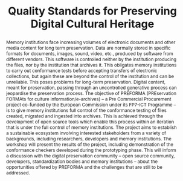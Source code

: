 ---
abstract: Memory institutions face increasing volumes of electronic documents and
  other media content for long term preservation. Data are normally stored in specific
  formats for documents, images, sound, video, etc., produced by software from different
  vendors. This software is controlled neither by the institution producing the files,
  nor by the institution that archives it. This obligates memory institutions to carry
  out conformance tests before accepting transfers of electronic collections, but
  again these are beyond the control of the institution and can be unreliable. This
  poses problems for long-term preservation. Digital content, meant for preservation,
  passing through an uncontrolled generative process can jeopardise the preservation
  process. The objective of PREFORMA (PREservation FORMAts for culture information/e-archives)
  – a Pre Commercial Procurement project co-funded by the European Commission under
  its FP7-ICT Programme – is to give memory institutions full control of the conformance
  testing of files created, migrated and ingested into archives. This is achieved
  through the development of open source tools which enable this process within an
  iteration that is under the full control of memory institutions. The project aims
  to establish a sustainable ecosystem involving interested stakeholders from a variety
  of backgrounds, including researchers, developers and memory institutions. The workshop
  will present the results of the project, including demonstration of the conformance
  checkers developed during the prototyping phase. This will inform a discussion with
  the digital preservation community – open source community, developers, standardization
  bodies and memory institutions – about the opportunities offered by PREFORMA and
  the challenges that are still to be addressed.
creators:
- Pharow, Peter
- Verbruggen, Erwin
- Geber, Magnus
- Justrell, Börje
- Fresa, Antonella
date: null
document_url: https://services.phaidra.univie.ac.at/api/object/o:502813/download
grand_parent: iPRES
institutions: []
keywords: []
landing_page_url: https://phaidra.univie.ac.at/o:502813
language: eng
layout: publication
license: CC BY-NC-SA 3.0 AT
notes_url: null
parent: iPRES 2016
presentation_url: null
publication_type: workshop
size: 140323
source_name: iPRES
title: Quality Standards for Preserving Digital Cultural Heritage
year: 2016
---